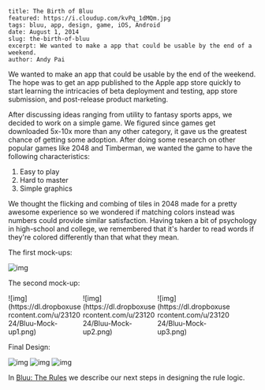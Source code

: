 ```
title: The Birth of Bluu
featured: https://i.cloudup.com/kvPq_1dMQm.jpg
tags: bluu, app, design, game, iOS, Android
date: August 1, 2014
slug: the-birth-of-bluu
excerpt: We wanted to make a app that could be usable by the end of a weekend.
author: Andy Pai
```

We wanted to make an app that could be usable by the end of the weekend. The hope was to get an app published to the Apple app store quickly to start learning the intricacies of beta deployment and testing, app store submission, and post-release product marketing.

After discussing ideas ranging from utility to fantasy sports apps, we decided to work on a simple game. We figured since games get downloaded 5x-10x more than any other category, it gave us the greatest chance of getting some adoption. After doing some research on other popular games like 2048 and Timberman, we wanted the game to have the following characteristics:

1. Easy to play
2. Hard to master
3. Simple graphics

We thought the flicking and combing of tiles in 2048 made for a pretty awesome experience so we wondered if matching colors instead was numbers could provide similar satisfaction. Having taken a bit of psychology in high-school and college, we remembered that it's harder to read words if they're colored differently than that what they mean.

The first mock-ups:

![img](https://dl.dropboxusercontent.com/u/2312024/Bluu-Initial-Thoughts.JPG)

The second mock-up:

<div style="width:100%">
	<div style="float:left; width:30%">
		![img](https://dl.dropboxusercontent.com/u/2312024/Bluu-Mock-up1.png)
	</div>
	<div style="float:left; width:30%">
		![img](https://dl.dropboxusercontent.com/u/2312024/Bluu-Mock-up2.png)
	</div>
	<div style="float:left; width:30%">
		![img](https://dl.dropboxusercontent.com/u/2312024/Bluu-Mock-up3.png)
	</div>
	<div style="clear:both"></div>
</div>

Final Design:

![img](https://dl.dropboxusercontent.com/u/2312024/Bluu-Final1.png)
![img](https://dl.dropboxusercontent.com/u/2312024/Bluu-Final2.png)
![img](https://dl.dropboxusercontent.com/u/2312024/Bluu-Final3.png)


In [Bluu: The Rules](http://lapwinglabs.com/blog/bluu-the-rules) we describe our next steps in designing the rule logic.


